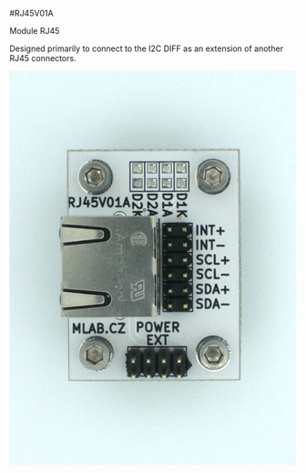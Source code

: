 <!--- PrjInfo ---> <!--- Please remove this line after manually editing --->
<!--- 00a56be08b96043df9e37d6aff7b6990 --->
<!--- Created:20170111-16:38: ---> 
<!--- Author:Mlab: ---> 
<!--- AuthorEmail:mlab@mlab.cz: ---> 
<!--- Tags:imported: ---> 
<!--- Ust:http://www.ust.cz/shop/product_info.php?cPath=22_33&products_id=268: ---> 
<!--- Name:RJ45V01A: --->
#RJ45V01A 
<!--- LongName --->
Module RJ45
<!--- ELongName ---> 

<!--- Lead --->
Designed primarily to connect to the I2C DIFF as an extension of another RJ45 connectors.
<!--- ELead ---> 

![LeadImg](DOC/SRC/img/RJ45V01A_top_big.jpg) 


​
​
<!--- Description --->
<!--- EDescription --->
<!--- Content --->
<!--- EContent --->
            